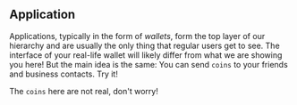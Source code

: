 ## Application

Applications, typically in the form of *wallets*,
form the top layer of our hierarchy and are usually the only thing that regular users get to see.
The interface of your real-life wallet will likely differ from what we are showing you here!
But the main idea is the same: You can send `coins` to your friends and business contacts.
Try it!

The `coins` here are not real, don't worry!
